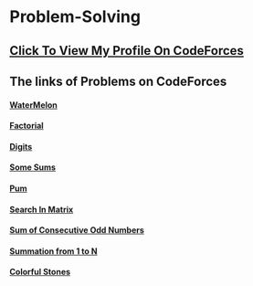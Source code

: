 # Problem-Solving
## <a href="https://codeforces.com/profile/Hosaam_Elzoghpy">Click To View My Profile On CodeForces</a>
## The links of Problems on CodeForces
#### <a href="https://codeforces.com/problemset/problem/4/A">WaterMelon</a>
#### <a href="https://codeforces.com/group/ndZ5Fwlwj8/contest/312340/problem/B?fbclid=IwAR1i3LD3TLBsWLeAMCMMX4WnC8Pfm95ust5c_EDGqzRaUmP4DvVB35jwnNc">Factorial</a>
#### <a href="https://codeforces.com/group/MWSDmqGsZm/contest/219432/problem/Q?fbclid=IwAR1p-5ty3fsUwF0I5csdBhRP5gr6WSswEc6YNg59FGc8lZyb6eepXg5UNwc">Digits</a>
#### <a href="https://codeforces.com/group/MWSDmqGsZm/contest/219432/problem/U">Some Sums</a>
#### <a href="https://codeforces.com/group/MWSDmqGsZm/contest/219432/problem/V?fbclid=IwAR358kM296mAyVlRMjFMB0LD5m13ZHUa_U3EJb4QnNBbNIeYDvleu8DXdC8">Pum</a>
#### <a href="https://codeforces.com/group/MWSDmqGsZm/contest/219774/problem/S?fbclid=IwAR3JjUf1JLsit1-xplYZTH8vuWQR_YtErwvcvFsgXlm9xyNmenBi-oxx7Mo">Search In Matrix</a>
#### <a href="https://codeforces.com/group/MWSDmqGsZm/contest/219432/problem/S">Sum of Consecutive Odd Numbers</a>
#### <a href="https://codeforces.com/group/MWSDmqGsZm/contest/219158/problem/G">Summation from 1 to N</a>
#### <a href="https://codeforces.com/contest/265/problem/A">Colorful Stones</a>
